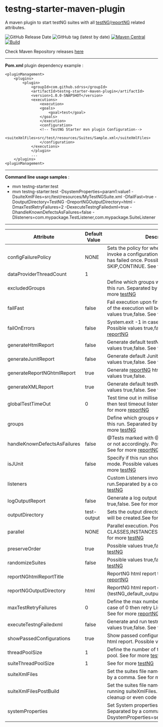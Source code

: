 # testng-starter-maven-plugin

A maven plugin to start testNG suites with all [testNG](https://testng.org/doc/)/[reportNG](https://github.com/sdrss/reportNG) related attributes.

![GitHub Release Date](https://img.shields.io/github/release-date/sdrss/testng-starter-maven-plugin) ![GitHub tag (latest by date)](https://img.shields.io/github/v/tag/sdrss/testng-starter-maven-plugin)
[![Maven Central](https://img.shields.io/maven-central/v/com.github.sdrss/testng-starter-maven-plugin?style=blue)](https://img.shields.io/maven-central/v/com.github.sdrss/testng-starter-maven-plugin) 
[![Build](https://github.com/sdrss/maven-testng-starter-plugin/workflows/Java_CI/badge.svg)](https://github.com/sdrss/maven-testng-starter-plugin/workflows/Java_CI/badge.svg)

Check Maven Repository releases [here](https://mvnrepository.com/artifact/com.github.sdrss/testng-starter-maven-plugin)

** **
 **Pom.xml** plugin dependency example :
```
<pluginManagement>
	<plugins>
		<plugin>
			<groupId>com.github.sdrss</groupId>
			<artifactId>testng-starter-maven-plugin</artifactId>
			<version>1.0.0-SNAPSHOT</version>
			<executions>
				<execution>
				<goals>
					<goal>test</goal>
				</goals>
				</execution>
				<configuration>
				<!-- TestNG Starter mvn plugin Configuration-->
				<suiteXmlFiles>src/test/resources/Suites/Sample.xml</suiteXmlFiles>
				</configuration>
			</executions>
         	</plugin>
        	...
  	</plugins>
<pluginManagement> 
 ```
** ** 
 
**Command line usage samples** : 
 * mvn testng-starter:test
 * mvn testng-starter:test -DsystemProperties=param1:value1 -DsuiteXmlFiles=src/test/resources/MyTestNGSuite.xml -DfailFast=true -DoutputDirectory=TestNG -DreportNGOutputDirectory=html -DmaxTestRetryFailures=2 -DexecuteTestngFailedxml=true -DhandleKnownDefectsAsFailures=false -Dlisteners=com.mypackage.TestListener,com.mypackage.SuiteListener

** ** 
| Attribute | Default Value | Description |
|-----------|-------------|---------------|
|configFailurePolicy           | NONE        |Sets the policy for whether or not to ever invoke a configuration method again after it has failed once. Possible values are SKIP,CONTINUE. See for more [testNG](https://testng.org/doc)|
|dataProviderThreadCount       |  1          |               |
|excludedGroups                |             |Define which groups will be excluded from this run. Separated by a comma. See for more [testNG](https://testng.org/doc)|
|failFast                      | false       |Fail execution upon first test failure. The rest of the execution will be skipped. Possible values true,false. See for more [reportNG](https://github.com/sdrss/reportNG)|
|failOnErrors                  | false       |System.exit -1 in case of test failures. Possible values true,false. See for more [reportNG](https://github.com/sdrss/reportNG)|
|generateHtmlReport            | false       |Generate default testNG html report. Possible values true,false. See for more [testNG](https://testng.org/doc)|
|generateJunitReport           | false       |Generate default Junit report. Possible values true,false. See for more [testNG](https://testng.org/doc)|
|generateReportNGhtmlReport    | true        |Generate [reportNG](https://github.com/sdrss/reportNG) html report. Possible values true,false.|
|generateXMLReport             | true        |Generate default testNG xml report. Possible values true,false.  See for more [testNG](https://testng.org/doc)|
|globalTestTimeOut             | 0           |Test time out in milliseconds. In case of 0 then test timeout listener is not invoked. See for more [reportNG](https://github.com/sdrss/reportNG)|
|groups                        |             |Define which groups will be included from this run. Separated by a comma. See for more [testNG](https://testng.org/doc)|
|handleKnownDefectsAsFailures  | false       |@Tests marked with @KnownDefect will fail or not accordingly. Possible values true,false. See for more [reportNG](https://github.com/sdrss/reportNG)|
|isJUnit                       | false       |Specify if this run should be made in JUnit mode. Possible values true,false. See for more [testNG](https://testng.org/doc)|
|listeners                     |             |Custom Listeners invoked into testNG run.Separated by a comma. See for more [testNG](https://testng.org/doc)|
|logOutputReport               | false       |Generate a log output report. Possible values true,false. See for more [reportNG](https://github.com/sdrss/reportNG)|
|outputDirectory               | test-output |Sets the output directory where the reports will be created.See for more [reportNG](https://github.com/sdrss/reportNG)|
|parallel                      | NONE        |Parallel execution. Possible values are CLASSES,INSTANCES,METHODS,TEST. See for more [testNG](https://testng.org/doc)|
|preserveOrder                 | true        |Possible values true,false. See for more [testNG](https://testng.org/doc)|
|randomizeSuites               | false       |Possible values true,false. See for more [testNG](https://testng.org/doc)|
|reportNGhtmlReportTitle       |             |ReportNG html report title. See for more [reportNG](https://github.com/sdrss/reportNG)|
|reportNGOutputDirectory       | html        |ReportNG html report output path. Default {testNG_default_output_directory}/reportNG|
|maxTestRetryFailures          | 0           |Define the max number of retries for a test. In case of 0 then retry Listener is not invoked. See for more [reportNG](https://github.com/sdrss/reportNG)|
|executeTestngFailedxml        | false       |Generate and run testng-failed.xml. Possible values true,false. See for more [testNG](https://testng.org/doc)|
|showPassedConfigurations      | true        |Show passed configuration into [reportNG](https://github.com/sdrss/reportNG) html report. Possible values true,false.|
|threadPoolSize                | 1           |Define the number of threads in the thread pool. See for more [testNG](https://testng.org/doc)|
|suiteThreadPoolSize           | 1           | See for more [testNG](https://testng.org/doc)               |
|suiteXmlFiles                 |             |Set the suites file names to be run ,separated by a comma. See for more [testNG](https://testng.org/doc)|
|suiteXmlFilesPostBuild        |             |Set the suites file names to be run after running suiteXmlFiles. This can be used for cleanup or even code coverage actions.|
|systemProperties              |             |Set System properties as key:value Separated by a comma. For example : DsystemProperties=serverXML:myserver.xml |
